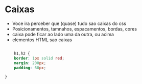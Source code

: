 # Caixas
* Voce ira perceber que (quase) tudo sao caixas do css
* Posicionamentos, tamnahos, espacamentos, bordas, cores
* caixa pode ficar ao lado uma da outra, ou acima
* elementos HTML sao caixas

```css

    h1,h2 {
    border: 1px solid red;
    margin: 200px;
    padding: 60px;

}
```
